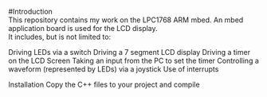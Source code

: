 #Introduction  
This repository contains my work on the LPC1768 ARM mbed. An mbed application board is used for the LCD display.  
It includes, but is not limited to:

Driving LEDs via a switch
Driving a 7 segment LCD display
Driving a timer on the LCD Screen
Taking an input from the PC to set the timer
Controlling a waveform (represented by LEDs) via a joystick
Use of interrupts

Installation
Copy the C++ files to your project and compile
